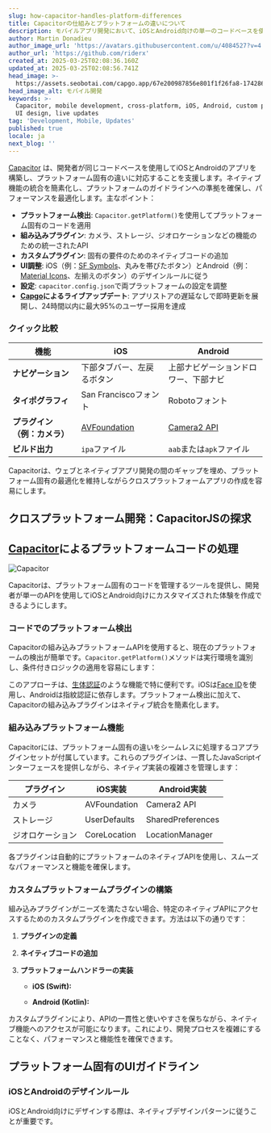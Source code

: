 ```yaml
---
slug: how-capacitor-handles-platform-differences
title: Capacitorの仕組みとプラットフォームの違いについて
description: モバイルアプリ開発において、iOSとAndroid向けの単一のコードベースを使用してプラットフォームの違いを効果的に管理する方法を学びましょう。
author: Martin Donadieu
author_image_url: 'https://avatars.githubusercontent.com/u/4084527?v=4'
author_url: 'https://github.com/riderx'
created_at: 2025-03-25T02:08:36.160Z
updated_at: 2025-03-25T02:08:56.741Z
head_image: >-
  https://assets.seobotai.com/capgo.app/67e200987856e801f1f26fa8-1742868536741.jpg
head_image_alt: モバイル開発
keywords: >-
  Capacitor, mobile development, cross-platform, iOS, Android, custom plugins,
  UI design, live updates
tag: 'Development, Mobile, Updates'
published: true
locale: ja
next_blog: ''
---
```


[Capacitor](https://capacitorjscom/) は、開発者が同じコードベースを使用してiOSとAndroidのアプリを構築し、プラットフォーム固有の違いに対応することを支援します。ネイティブ機能の統合を簡素化し、プラットフォームのガイドラインへの準拠を確保し、パフォーマンスを最適化します。主なポイント：

-   **プラットフォーム検出**: `Capacitor.getPlatform()`を使用してプラットフォーム固有のコードを適用
-   **組み込みプラグイン**: カメラ、ストレージ、ジオロケーションなどの機能のための統一されたAPI
-   **カスタムプラグイン**: 固有の要件のためのネイティブコードの追加
-   **UI調整**: iOS（例：[SF Symbols](https://developer.apple.com/sf-symbols/)、丸みを帯びたボタン）とAndroid（例：[Material Icons](https://developers.google.com/fonts/docs/material_icons)、左揃えのボタン）のデザインルールに従う
-   **設定**: `capacitor.config.json`で両プラットフォームの設定を調整
-   **[Capgo](https://capgo.app/)によるライブアップデート**: アプリストアの遅延なしで即時更新を展開し、24時間以内に最大95%のユーザー採用を達成

### クイック比較

| 機能 | iOS | Android |
| --- | --- | --- |
| **ナビゲーション** | 下部タブバー、左戻るボタン | 上部ナビゲーションドロワー、下部ナビ |
| **タイポグラフィ** | San Franciscoフォント | Robotoフォント |
| **プラグイン（例：カメラ）** | [AVFoundation](https://developer.apple.com/documentation/avfoundation/) | [Camera2 API](https://developer.android.com/media/camera/camera2) |
| **ビルド出力** | `ipa`ファイル | `aab`または`apk`ファイル |

Capacitorは、ウェブとネイティブアプリ開発の間のギャップを埋め、プラットフォーム固有の最適化を維持しながらクロスプラットフォームアプリの作成を容易にします。

## クロスプラットフォーム開発：CapacitorJSの探求

<Steps>

## [Capacitor](https://capacitorjs.com/)によるプラットフォームコードの処理

![Capacitor](https://mars-images.imgix.net/seobot/screenshots/capacitorjs.com-4c1a6a7e452082d30f5bff9840b00b7d-2025-03-25.jpg?auto=compress)

Capacitorは、プラットフォーム固有のコードを管理するツールを提供し、開発者が単一のAPIを使用してiOSとAndroid向けにカスタマイズされた体験を作成できるようにします。

### コードでのプラットフォーム検出

Capacitorの組み込みプラットフォームAPIを使用すると、現在のプラットフォームの検出が簡単です。`Capacitor.getPlatform()`メソッドは実行環境を識別し、条件付きロジックの適用を容易にします：

このアプローチは、[生体認証](https://capgo.app/plugins/capacitor-native-biometric/)のような機能で特に便利です。iOSは[Face ID](https://en.wikipedia.org/wiki/Face_ID)を使用し、Androidは指紋認証に依存します。プラットフォーム検出に加えて、Capacitorの組み込みプラグインはネイティブ統合を簡素化します。

### 組み込みプラットフォーム機能

Capacitorには、プラットフォーム固有の違いをシームレスに処理するコアプラグインセットが付属しています。これらのプラグインは、一貫したJavaScriptインターフェースを提供しながら、ネイティブ実装の複雑さを管理します：

| プラグイン | iOS実装 | Android実装 |
| --- | --- | --- |
| カメラ | AVFoundation | Camera2 API |
| ストレージ | UserDefaults | SharedPreferences |
| ジオロケーション | CoreLocation | LocationManager |

各プラグインは自動的にプラットフォームのネイティブAPIを使用し、スムーズなパフォーマンスと機能を確保します。

### カスタムプラットフォームプラグインの構築

組み込みプラグインがニーズを満たさない場合、特定のネイティブAPIにアクセスするためのカスタムプラグインを作成できます。方法は以下の通りです：

1.  **プラグインの定義**

2.  **ネイティブコードの追加**

3.  **プラットフォームハンドラーの実装**

    -   **iOS (Swift):**

    -   **Android (Kotlin):**

カスタムプラグインにより、APIの一貫性と使いやすさを保ちながら、ネイティブ機能へのアクセスが可能になります。これにより、開発プロセスを複雑にすることなく、パフォーマンスと機能性を確保できます。

## プラットフォーム固有のUIガイドライン

### iOSとAndroidのデザインルール

iOSとAndroid向けにデザインする際は、ネイティブデザインパターンに従うことが重要です。